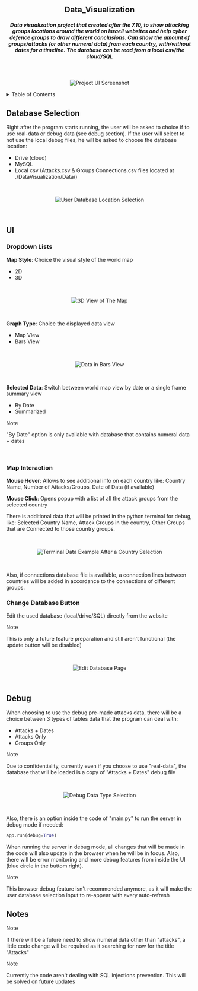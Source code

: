 <div align="center">
  <h2> Data_Visualization </h2>
  <h5> Data visualization project that created after the 7.10, to show attacking groups locations around the world on Israeli websites and help cyber defence groups to draw different conclusions. Can show the amount of groups/attacks (or other numeral data) from each country, with/without dates for a timeline. The database can be read from a local csv/the cloud/SQL </h5>
</div>

<br />

<div align="center">
  
![Project UI Screenshot][Project-UI]

</div>


<!-- TABLE OF CONTENTS -->
<details>
  <summary>Table of Contents</summary>
  <ol>
    <li>
      <a href="#database-selection">Database Selection</a>
    </li>
    <li>
      <a href="#ui">UI</a>
      <ul>
        <li><a href="#dropdown-lists">Dropdown Lists</a></li>
        <li><a href="#map-interaction">Map Interaction</a></li>
        <li><a href="#change-database-button">Change Database Button</a></li>
      </ul>
    </li>
    <li>
      <a href="#debug">Debug</a>
    </li>
    <li>
      <a href="#notes">Notes</a>
    </li>
  </ol>
</details>


<!-- DATABASE SELECTION -->
## Database Selection
Right after the program starts running, the user will be asked to choice if to use real-data or debug data (see debug section).
If the user will select to not use the local debug files, he will be asked to choose the database location:
* Drive (cloud)
* MySQL
* Local csv (Attacks.csv & Groups Connections.csv files located at ./DataVisualization/Data/)


<br />

<div align="center">
  
![User Database Location Selection][DB-Selection]

</div>
<br />


<!-- UI -->
## UI
### Dropdown Lists
**Map Style**: Choice the visual style of the world map
* 2D
* 3D

<br />

<div align="center">
  
![3D View of The Map][3D-Map]

</div>
<br />

**Graph Type**: Choice the displayed data view
* Map View
* Bars View

<br />

<div align="center">
  
![Data in Bars View][Bars-View]

</div>
<br />

**Selected Data**: Switch between world map view by date or a single frame summary view
* By Date
* Summarized

> [!NOTE]
> "By Date" option is only available with database that contains numeral data + dates

<br />

### Map Interaction
**Mouse Hover**: Allows to see additional info on each country like: Country Name, Number of Attacks/Groups, Date of Data (if available)

**Mouse Click**: Opens popup with a list of all the attack groups from the selected country

There is additional data that will be printed in the python terminal for debug, like: Selected Country Name, Attack Groups in the country, Other Groups that are Connected to those country groups.

<br />

<div align="center">
  
![Terminal Data Example After a Country Selection][Terminal-Data]

</div>
<br />

Also, if connections database file is available, a connection lines between countries will be added in accordance to the connections of different groups.


### Change Database Button
Edit the used database (local/drive/SQL) directly from the website

> [!NOTE]
> This is only a future feature preparation and still aren't functional (the update button will be disabled)

<br />

<div align="center">
  
![Edit Database Page][Edit-DB]

</div>
<br />


<!-- DEBUG -->
## Debug
When choosing to use the debug pre-made attacks data, there will be a choice between 3 types of tables data that the program can deal with:
* Attacks + Dates
* Attacks Only
* Groups Only

> [!NOTE]
> Due to confidentiality, currently even if you choose to use "real-data", the database that will be loaded is a copy of "Attacks + Dates" debug file

<br />

<div align="center">
  
![Debug Data Type Selection][Debug-Data-Type]

</div>
<br />

Also, there is an option inside the code of "main.py" to run the server in debug mode if needed:

```py
app.run(debug=True)
```

When running the server in debug mode, all changes that will be made in the code will also update in the browser when he will be in focus. Also, there will be error monitoring and more debug features from inside the UI (blue circle in the buttom right).

> [!NOTE]
> This browser debug feature isn't recommended anymore, as it will make the user database selection input to re-appear with every auto-refresh


<!-- NOTES -->
## Notes
> [!NOTE]
> If there will be a future need to show numeral data other than "attacks", a little code change will be required as it searching for now for the title "Attacks"

> [!NOTE]
> Currently the code aren't dealing with SQL injections prevention. This will be solved on future updates


<!-- MARKDOWN LINKS & IMAGES -->
[Project-UI]: Pictures/DataVisualization_UI.png
[DB-Selection]: Pictures/DataVisualization_DatabaseSelection.png
[Debug-Data-Type]: Pictures/DataVisualization_DebugDataTypeSelection.png
[3D-Map]: Pictures/DataVisualization_3D_Style.png
[Bars-View]: Pictures/DataVisualization_Bars_View.png
[Edit-DB]: Pictures/DataVisualization_EditDatabase.png
[Terminal-Data]: Pictures/DataVisualization_SelectionTerminalData.png
